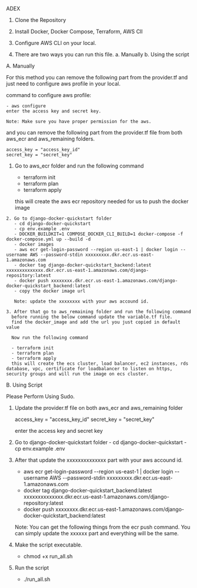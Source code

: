 ADEX


1. Clone the Repository

2. Install Docker, Docker Compose, Terraform, AWS ClI

3. Configure AWS CLI on your local.

4. There are two ways you can run this file.
   a. Manually 
   b. Using the script

A. Manually

   For this method you can remove the following part from the provider.tf and just need to configure aws profile in your local.

   command to configure aws profile:  

    - aws configure
    enter the access key and secret key.

    Note: Make sure you have proper permission for the aws.

  and you can remove the following part from the provider.tf file from both aws_ecr and aws_remaining folders.
  
    access_key = "access_key_id"
    secret_key = "secret_key"

   1. Go to aws_ecr folder and run the following command
      - terraform init
      - terraform plan
      - terraform apply 

      this will create the aws ecr repository needed for us to push the docker image
    
    2. Go to django-docker-quickstart folder
       - cd django-docker-quickstart
       - cp env.example .env
       - DOCKER_BUILDKIT=1 COMPOSE_DOCKER_CLI_BUILD=1 docker-compose -f docker-compose.yml up --build -d
       - docker images
       - aws ecr get-login-password --region us-east-1 | docker login --username AWS --password-stdin xxxxxxxxx.dkr.ecr.us-east-1.amazonaws.com
       - docker tag django-docker-quickstart_backend:latest xxxxxxxxxxxxxx.dkr.ecr.us-east-1.amazonaws.com/django-repository:latest
       - docker push xxxxxxxx.dkr.ecr.us-east-1.amazonaws.com/django-docker-quickstart_backend:latest
       - copy the docker image url

       Note: update the xxxxxxxx with your aws accound id.

    3. After that go to aws_remaining folder and run the following command  
      before running the below command update the variable.tf file.
      find the docker_image and add the url you just copied in default value
      
      Now run the following command

      - terraform init
      - terraform plan
      - terraform apply
      this will create the ecs cluster, load balancer, ec2 instances, rds database, vpc, certificate for loadbalancer to listen on https, security groups and will run the image on ecs cluster.



B. Using Script



Please Perform Using Sudo.


1. Update the provider.tf file on both aws_ecr and aws_remaining folder

    access_key = "access_key_id"
    secret_key = "secret_key"

    enter the access key and secret key

3. Go to django-docker-quickstart folder
       - cd django-docker-quickstart
       - cp env.example .env    


4. After that update the xxxxxxxxxxxxxx part with your aws accound id.
   - aws ecr get-login-password --region us-east-1 | docker login --username AWS --password-stdin xxxxxxxxx.dkr.ecr.us-east-1.amazonaws.com
   - docker tag django-docker-quickstart_backend:latest xxxxxxxxxxxxxx.dkr.ecr.us-east-1.amazonaws.com/django-repository:latest
   - docker push xxxxxxxx.dkr.ecr.us-east-1.amazonaws.com/django-docker-quickstart_backend:latest

   Note: You can get the following things from the ecr push command. You can simply update the xxxxxx part and everything will be the same.

5. Make the script executable.
   - chmod +x run_all.sh

6. Run the script

   - ./run_all.sh